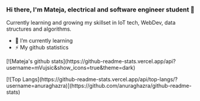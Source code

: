 ### Hi there, I'm Mateja, electrical and software engineer student 👋
Currently learning and growing my skillset in IoT tech, WebDev, data structures and algorithms.
- 🌱 I’m currently learning 
- ⚡ My github statistics 
 <div class="content-item">
 <div class="stat">
   <p>
    [![Mateja's github stats](https://github-readme-stats.vercel.app/api?username=mVujsic&show_icons=true&theme=dark)
   </p>
 </div>
 
  <div class="lang">
   <p>
    [![Top Langs](https://github-readme-stats.vercel.app/api/top-langs/?username=anuraghazra)](https://github.com/anuraghazra/github-readme-stats)
  </p>
  </div>
   
</div>
